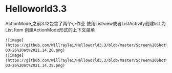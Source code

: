 # Helloworld3.3
ActionMode,之前3.12包含了两个小作业
    使用Listview或者ListActivity创建list
    为List Item 创建ActionMode形式的上下文菜单
    
    ![image](https://github.com/Willraylei/Helloworld3.3/blob/master/Screen%20Shot%202017-03-26%20at%2021.14.20.png)
    ![image](https://github.com/Willraylei/Helloworld3.3/blob/master/Screen%20Shot%202017-03-26%20at%2021.14.39.png)
